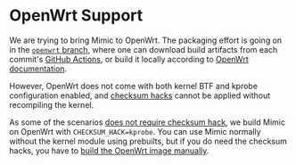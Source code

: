 # OpenWrt Support

We are trying to bring Mimic to OpenWrt. The packaging effort is going on in the [`openwrt` branch](https://github.com/hack3ric/mimic/tree/openwrt), where one can download build artifacts from each commit's [GitHub Actions](https://github.com/hack3ric/mimic/actions/workflows/openwrt.yml), or build it locally according to [OpenWrt documentation](https://openwrt.org/docs/guide-developer/toolchain/single.package).

However, OpenWrt does not come with both kernel BTF and kprobe configuration enabled, and [checksum hacks](checksum-hacks.md) cannot be applied without recompiling the kernel.

As some of the scenarios [does not require checksum hack](checksum-hacks.md#when-is-checksum-hack-not-necessary), we build Mimic on OpenWrt with `CHECKSUM_HACK=kprobe`. You can use Mimic normally without the kernel module using prebuilts, but if you do need the checksum hacks, you have to [build the OpenWrt image manually](https://openwrt.org/docs/guide-developer/toolchain/beginners-build-guide).
